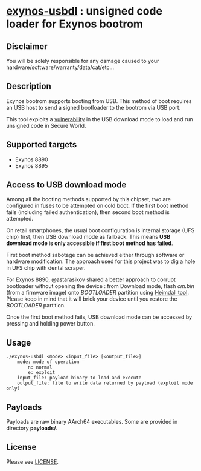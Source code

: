 # [exynos-usbdl](https://github.com/frederic/exynos-usbdl) : unsigned code loader for Exynos bootrom

## Disclaimer
You will be solely responsible for any damage caused to your hardware/software/warranty/data/cat/etc...

## Description
Exynos bootrom supports booting from USB. This method of boot requires an USB host to send a signed bootloader to the bootrom via USB port.

This tool exploits a [vulnerability](https://fredericb.info/2020/06/exynos-usbdl-unsigned-code-loader-for-exynos-bootrom.html) in the USB download mode to load and run unsigned code in Secure World.

## Supported targets
* Exynos 8890
* Exynos 8895

## Access to USB download mode
Among all the booting methods supported by this chipset, two are configured in fuses to be attempted on cold boot.
If the first boot method fails (including failed authentication), then second boot method is attempted.

On retail smartphones, the usual boot configuration is internal storage (UFS chip) first, then USB download mode as fallback.
This means **USB download mode is only accessible if first boot method has failed**.

First boot method sabotage can be achieved either through software or hardware modification.
The approach used for this project was to dig a hole in UFS chip with dental scraper.

For Exynos 8890, @astarasikov shared a better approach to corrupt bootloader without opening the device : from Download mode, flash *cm.bin* (from a firmware image) onto *BOOTLOADER* partition using [Heimdall tool](https://gitlab.com/BenjaminDobell/Heimdall). Please keep in mind that it will brick your device until you restore the *BOOTLOADER* partition.

Once the first boot method fails, USB download mode can be accessed by pressing and holding power button.

## Usage
```
./exynos-usbdl <mode> <input_file> [<output_file>]
	mode: mode of operation
		n: normal
		e: exploit
	input_file: payload binary to load and execute
	output_file: file to write data returned by payload (exploit mode only)
```

## Payloads
Payloads are raw binary AArch64 executables. Some are provided in directory **payloads/**.

## License
Please see [LICENSE](/LICENSE).
